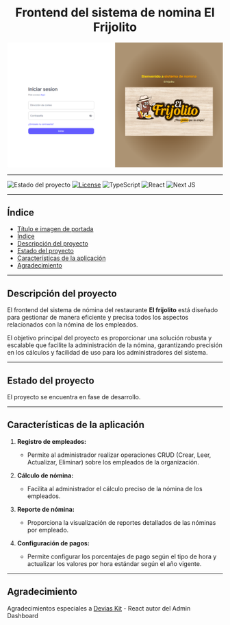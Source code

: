 # <h1 align="center">Frontend del sistema de nomina El Frijolito</h1>

![El frijolito](public/assets/Home.png)

---

![Estado del proyecto](https://img.shields.io/badge/Estado-En%20desarrollo-yellow)
[![License](https://img.shields.io/badge/License-Apache_2.0-blue.svg)](https://opensource.org/licenses/Apache-2.0)
![TypeScript](https://img.shields.io/badge/TypeScript-007ACC?style=for-the-badge&logo=typescript&logoColor=white)
![React](https://img.shields.io/badge/React-20232A?style=for-the-badge&logo=react&logoColor=61DAFB)
![Next JS](https://img.shields.io/badge/Next-black?style=for-the-badge&logo=next.js&logoColor=white)

---

## Índice  

* [Título e imagen de portada](#Backend-del-sistema-de-nomina-El-Frijolito)
* [Índice](#índice)  
* [Descripción del proyecto](#descripción-del-proyecto)  
* [Estado del proyecto](#estado-del-proyecto)  
* [Características de la aplicación](#características-de-la-aplicación-y-demostración)
* [Agradecimiento](#Agradecimiento)

---

## Descripción del proyecto  
El frontend del sistema de nómina del restaurante **El frijolito** está diseñado para gestionar de manera eficiente y precisa todos los aspectos relacionados con la nómina de los empleados.

El objetivo principal del proyecto es proporcionar una solución robusta y escalable que facilite la administración de la nómina, garantizando precisión en los cálculos y facilidad de uso para los administradores del sistema.

---

## Estado del proyecto  
El proyecto se encuentra en fase de desarrollo.

---

## Características de la aplicación  
1. **Registro de empleados:**  
    - Permite al administrador realizar operaciones CRUD (Crear, Leer, Actualizar, Eliminar) sobre los empleados de la organización.  

2. **Cálculo de nómina:**  
    - Facilita al administrador el cálculo preciso de la nómina de los empleados.  

3. **Reporte de nómina:**  
    - Proporciona la visualización de reportes detallados de las nóminas por empleado.  

4. **Configuración de pagos:**  
    - Permite configurar los porcentajes de pago según el tipo de hora y actualizar los valores por hora estándar según el año vigente.

---

## Agradecimiento
Agradecimientos especiales a [Devias Kit](https://material-kit-react.devias.io/) - React autor del Admin Dashboard